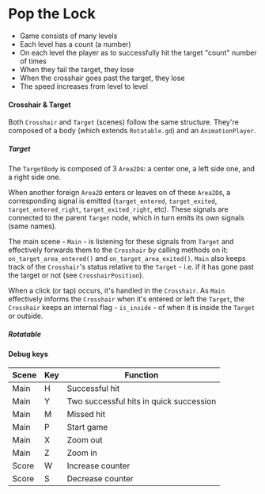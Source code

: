 # Pop the Lock

- Game consists of many levels
- Each level has a count (a number)
- On each level the player as to successfully hit the target "count"
  number of times
- When they fail the target, they lose
- When the crosshair goes past the target, they lose
- The speed increases from level to level

#### Crosshair & Target

Both `Crosshair` and `Target` (scenes) follow the same structure. They're
composed of a body (which extends `Rotatable.gd`) and an `AnimationPlayer`.

##### Target

The `TargetBody` is composed of 3 `Area2D`s: a center one, a left side one, and
a right side one.

When another foreign `Area2D` enters or leaves on of these `Area2D`s, a
corresponding signal is emitted (`target_entered`, `target_exited`,
`target_entered_right`, `target_exited_right`, etc). These signals are connected
to the parent `Target` node, which in turn emits its own signals (same names).

The main scene - `Main` - is listening for these signals from `Target` and
effectively forwards them to the `Crosshair` by calling methods on it:
`on_target_area_entered()` and `on_target_area_exited()`. `Main` also keeps
track of the `Crosshair`'s status relative to the `Target` - i.e. if it has
gone past the target or not (see `CrosshairPosition`).

When a click (or tap) occurs, it's handled in the `Crosshair`. As `Main`
effectively informs the `Crosshair` when it's entered or left the `Target`,
the `Crosshair` keeps an internal flag - `is_inside` - of when it is inside
the `Target` or outside.

##### Rotatable

#### Debug keys

| Scene | Key | Function                                |
| ----- | --- | --------------------------------------- |
| Main  | H   | Successful hit                          |
| Main  | Y   | Two successful hits in quick succession |
| Main  | M   | Missed hit                              |
| Main  | P   | Start game                              |
| Main  | X   | Zoom out                                |
| Main  | Z   | Zoom in                                 |
| Score | W   | Increase counter                        |
| Score | S   | Decrease counter                        |
